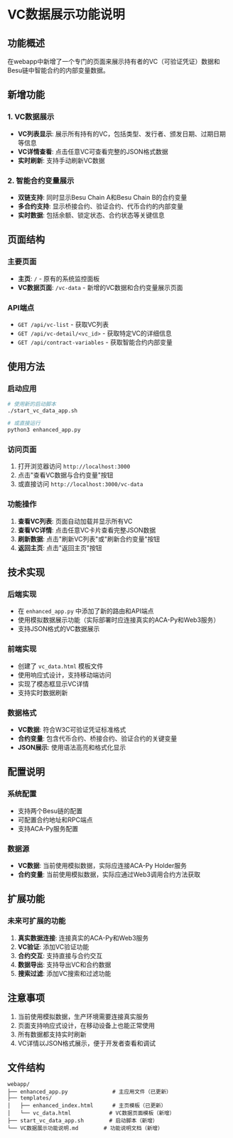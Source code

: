 # VC数据展示功能说明

## 功能概述

在webapp中新增了一个专门的页面来展示持有者的VC（可验证凭证）数据和Besu链中智能合约的内部变量数据。

## 新增功能

### 1. VC数据展示
- **VC列表显示**: 展示所有持有的VC，包括类型、发行者、颁发日期、过期日期等信息
- **VC详情查看**: 点击任意VC可查看完整的JSON格式数据
- **实时刷新**: 支持手动刷新VC数据

### 2. 智能合约变量展示
- **双链支持**: 同时显示Besu Chain A和Besu Chain B的合约变量
- **多合约支持**: 显示桥接合约、验证合约、代币合约的内部变量
- **实时数据**: 包括余额、锁定状态、合约状态等关键信息

## 页面结构

### 主要页面
- **主页**: `/` - 原有的系统监控面板
- **VC数据页面**: `/vc-data` - 新增的VC数据和合约变量展示页面

### API端点
- `GET /api/vc-list` - 获取VC列表
- `GET /api/vc-detail/<vc_id>` - 获取特定VC的详细信息
- `GET /api/contract-variables` - 获取智能合约内部变量

## 使用方法

### 启动应用
```bash
# 使用新的启动脚本
./start_vc_data_app.sh

# 或直接运行
python3 enhanced_app.py
```

### 访问页面
1. 打开浏览器访问 `http://localhost:3000`
2. 点击"查看VC数据与合约变量"按钮
3. 或直接访问 `http://localhost:3000/vc-data`

### 功能操作
1. **查看VC列表**: 页面自动加载并显示所有VC
2. **查看VC详情**: 点击任意VC卡片查看完整JSON数据
3. **刷新数据**: 点击"刷新VC列表"或"刷新合约变量"按钮
4. **返回主页**: 点击"返回主页"按钮

## 技术实现

### 后端实现
- 在 `enhanced_app.py` 中添加了新的路由和API端点
- 使用模拟数据展示功能（实际部署时应连接真实的ACA-Py和Web3服务）
- 支持JSON格式的VC数据展示

### 前端实现
- 创建了 `vc_data.html` 模板文件
- 使用响应式设计，支持移动端访问
- 实现了模态框显示VC详情
- 支持实时数据刷新

### 数据格式
- **VC数据**: 符合W3C可验证凭证标准格式
- **合约变量**: 包含代币合约、桥接合约、验证合约的关键变量
- **JSON展示**: 使用语法高亮和格式化显示

## 配置说明

### 系统配置
- 支持两个Besu链的配置
- 可配置合约地址和RPC端点
- 支持ACA-Py服务配置

### 数据源
- **VC数据**: 当前使用模拟数据，实际应连接ACA-Py Holder服务
- **合约变量**: 当前使用模拟数据，实际应通过Web3调用合约方法获取

## 扩展功能

### 未来可扩展的功能
1. **真实数据连接**: 连接真实的ACA-Py和Web3服务
2. **VC验证**: 添加VC验证功能
3. **合约交互**: 支持直接与合约交互
4. **数据导出**: 支持导出VC和合约数据
5. **搜索过滤**: 添加VC搜索和过滤功能

## 注意事项

1. 当前使用模拟数据，生产环境需要连接真实服务
2. 页面支持响应式设计，在移动设备上也能正常使用
3. 所有数据都支持实时刷新
4. VC详情以JSON格式展示，便于开发者查看和调试

## 文件结构

```
webapp/
├── enhanced_app.py              # 主应用文件（已更新）
├── templates/
│   ├── enhanced_index.html      # 主页模板（已更新）
│   └── vc_data.html            # VC数据页面模板（新增）
├── start_vc_data_app.sh        # 启动脚本（新增）
└── VC数据展示功能说明.md        # 功能说明文档（新增）
```
